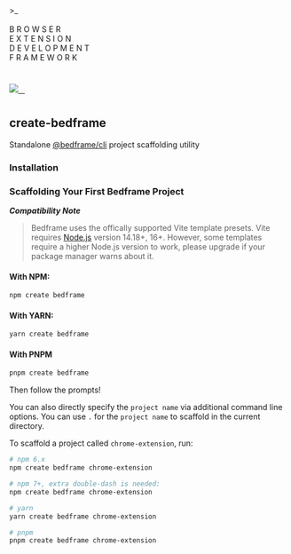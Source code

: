 <div>
  >_<br />
  <br />
  B R O W S E R<br />
  E X T E N S I O N<br />
  D E V E L O P M E N T<br />
  F R A M E W O R K<br />
</div>

#

<p align="left">
  <a aria-label="Bedframe logo" href="https://bedframe.dev">
    <img src="https://img.shields.io/badge/BEDFRAME-7a46fc.svg?style=for-the-badge&logo=Bedframe&labelColor=CCC">
  </a>
  <a aria-label="@bedframe/core - NPM version" href="https://www.npmjs.com/package/@bedframe/core">
    <img alt="" src="https://img.shields.io/npm/v/@bedframe/core.svg?style=for-the-badge&labelColor=000000">
  </a>
  <a aria-label="@bedframe/cli - NPM version" href="https://www.npmjs.com/package/@bedframe/cli">
    <img alt="" src="https://img.shields.io/npm/v/@bedframe/cli.svg?style=for-the-badge&labelColor=000000">
  </a>
  <a aria-label="License" href="https://github.com/nyaggah/bedframe/blob/main/LICENSE">
    <img alt="" src="https://img.shields.io/npm/l/next.svg?style=for-the-badge&labelColor=000000">
  </a>
</p>

#

## **create-bedframe**

Standalone [@bedframe/cli](https://github.com/nyaggah/bedframe/tree/main/packages/cli) project scaffolding utility

### Installation

### Scaffolding Your First Bedframe Project

**_Compatibility Note_**

<blockquote>
Bedframe uses the offically supported Vite template presets. Vite requires <a href="https://nodejs.org/en" target="_blank">Node.js</a> version 14.18+, 16+. However, some templates require a higher Node.js version to work, please upgrade if your package manager warns about it.
</blockquote>

#### With NPM:

```bash
npm create bedframe
```

#### With YARN:

```bash
yarn create bedframe
```

#### With PNPM

```bash
pnpm create bedframe
```

Then follow the prompts!

You can also directly specify the `project name` via additional command line options. You can use `.` for the `project name` to scaffold in the current directory.

To scaffold a project called `chrome-extension`, run:

```bash
# npm 6.x
npm create bedframe chrome-extension

# npm 7+, extra double-dash is needed:
npm create bedframe chrome-extension

# yarn
yarn create bedframe chrome-extension

# pnpm
pnpm create bedframe chrome-extension
```
